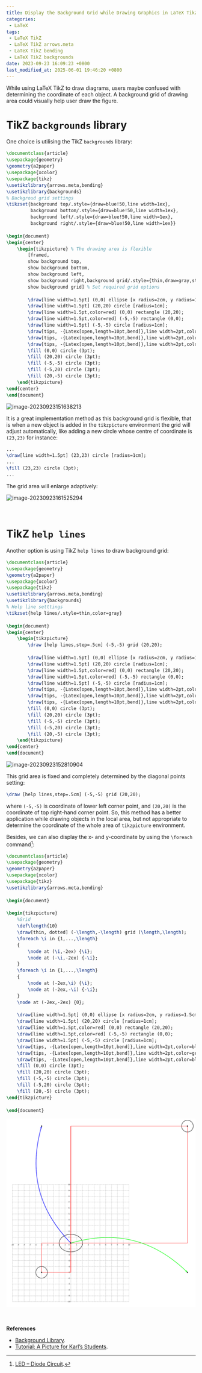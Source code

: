 ```yaml
---
title: Display the Background Grid while Drawing Graphics in LaTeX TikZ
categories: 
 - LaTeX
tags:
 - LaTeX TikZ
 - LaTeX TikZ arrows.meta
 - LaTeX TikZ bending
 - LaTeX TikZ backgrounds
date: 2023-09-23 16:09:23 +0800
last_modified_at: 2025-06-01 19:46:20 +0800
---
```


While using LaTeX TikZ to draw diagrams, users maybe confused with determining the coordinate of each object. A background grid of drawing area could visually help user draw the figure.

# TikZ `backgrounds` library

One choice is utilising the TikZ `backgrounds` library:

```latex
\documentclass{article}
\usepackage{geometry} 
\geometry{a2paper}
\usepackage{xcolor}
\usepackage{tikz}
\usetikzlibrary{arrows.meta,bending}
\usetikzlibrary{backgrounds}
% Backgroud grid settings
\tikzset{background top/.style={draw=blue!50,line width=1ex},
         background bottom/.style={draw=blue!50,line width=1ex},
         background left/.style={draw=blue!50,line width=1ex},
         background right/.style={draw=blue!50,line width=1ex}} 

\begin{document}
\begin{center}
	\begin{tikzpicture} % The drawing area is flexible
		[framed,
		show background top,
		show background bottom,
		show background left,
		show background right,background grid/.style={thin,draw=gray,step=0.5cm},
		show background grid] % Set required grid options
		
		\draw[line width=1.5pt] (0,0) ellipse [x radius=2cm, y radius=1.5cm];
		\draw[line width=1.5pt] (20,20) circle [radius=1cm];
		\draw[line width=1.5pt,color=red] (0,0) rectangle (20,20);
		\draw[line width=1.5pt,color=red] (-5,-5) rectangle (0,0);
		\draw[line width=1.5pt] (-5,-5) circle [radius=1cm];
		\draw[tips, -{Latex[open,length=10pt,bend]},line width=2pt,color=blue] (0,0) to [bend left] (-5,20);
		\draw[tips, -{Latex[open,length=10pt,bend]},line width=2pt,color=green] (0,0) to [bend left] (20,-5);
		\draw[tips, -{Latex[open,length=10pt,bend]},line width=2pt,color=blue] (0,0) to [bend left] (-5,20);
		\fill (0,0) circle (3pt); 
		\fill (20,20) circle (3pt); 
		\fill (-5,-5) circle (3pt);
		\fill (-5,20) circle (3pt);
		\fill (20,-5) circle (3pt); 
	\end{tikzpicture}
\end{center}
\end{document}
```

![image-20230923151638213](https://raw.githubusercontent.com/Ma1017/blog-images/main/imgs/image-20230923151638213.png)

It is a great implementation method as this background grid is flexible, that is when a new object is added in the `tikzpicture` environment the grid will adjust automatically, like adding a new circle whose centre of coordinate is `(23,23)` for instance:

```latex
...
\draw[line width=1.5pt] (23,23) circle [radius=1cm];
...
\fill (23,23) circle (3pt);
...
```

The grid area will enlarge adaptively:

![image-20230923161525294](https://raw.githubusercontent.com/Ma1017/blog-images/main/imgs/image-20230923161525294.png)

<br>

# TikZ `help lines` 

Another option is using TikZ `help lines` to draw background grid:

```latex
\documentclass{article}
\usepackage{geometry} 
\geometry{a2paper}
\usepackage{xcolor}
\usepackage{tikz}
\usetikzlibrary{arrows.meta,bending}
\usetikzlibrary{backgrounds}
% Help line setttings
\tikzset{help lines/.style=thin,color=gray}

\begin{document}
\begin{center}
	\begin{tikzpicture}
		\draw [help lines,step=.5cm] (-5,-5) grid (20,20);
		
		\draw[line width=1.5pt] (0,0) ellipse [x radius=2cm, y radius=1.5cm];
		\draw[line width=1.5pt] (20,20) circle [radius=1cm];
		\draw[line width=1.5pt,color=red] (0,0) rectangle (20,20);
		\draw[line width=1.5pt,color=red] (-5,-5) rectangle (0,0);
		\draw[line width=1.5pt] (-5,-5) circle [radius=1cm];
		\draw[tips, -{Latex[open,length=10pt,bend]},line width=2pt,color=blue] (0,0) to [bend left] (-5,20);
		\draw[tips, -{Latex[open,length=10pt,bend]},line width=2pt,color=green] (0,0) to [bend left] (20,-5);
		\draw[tips, -{Latex[open,length=10pt,bend]},line width=2pt,color=blue] (0,0) to [bend left] (-5,20);
		\fill (0,0) circle (3pt); 
		\fill (20,20) circle (3pt); 
		\fill (-5,-5) circle (3pt);
		\fill (-5,20) circle (3pt);
		\fill (20,-5) circle (3pt); 
	\end{tikzpicture}
\end{center}
\end{document}
```

![image-20230923152810904](https://raw.githubusercontent.com/Ma1017/blog-images/main/imgs/image-20230923152810904.png)

This grid area is fixed and completely determined by the diagonal points setting:

```latex
\draw [help lines,step=.5cm] (-5,-5) grid (20,20);
```

where `(-5,-5)` is coordinate of lower left corner point, and `(20,20)` is the coordinate of top right-hand corner point. So, this method has a better application while drawing objects in the local area, but not appropriate to determine the coordinate of the whole area of `tikzpicture` environment. 

Besides, we can also display the x- and y-coordinate by using the `\foreach` command[^1]:

```latex
\documentclass{article}
\usepackage{geometry} 
\geometry{a2paper}
\usepackage{xcolor}
\usepackage{tikz}
\usetikzlibrary{arrows.meta,bending}

\begin{document}

\begin{tikzpicture}
	%Grid
	\def\length{10}
	\draw[thin, dotted] (-\length,-\length) grid (\length,\length);
	\foreach \i in {1,...,\length}
	{
		\node at (\i,-2ex) {\i};
		\node at (-\i,-2ex) {-\i};	
	}
	\foreach \i in {1,...,\length}
	{
		\node at (-2ex,\i) {\i};	
		\node at (-2ex,-\i) {-\i};	
	}
	\node at (-2ex,-2ex) {0};

	\draw[line width=1.5pt] (0,0) ellipse [x radius=2cm, y radius=1.5cm];
	\draw[line width=1.5pt] (20,20) circle [radius=1cm];
	\draw[line width=1.5pt,color=red] (0,0) rectangle (20,20);
	\draw[line width=1.5pt,color=red] (-5,-5) rectangle (0,0);
	\draw[line width=1.5pt] (-5,-5) circle [radius=1cm];
	\draw[tips, -{Latex[open,length=10pt,bend]},line width=2pt,color=blue] (0,0) to [bend left] (-5,20);
	\draw[tips, -{Latex[open,length=10pt,bend]},line width=2pt,color=green] (0,0) to [bend left] (20,-5);
	\draw[tips, -{Latex[open,length=10pt,bend]},line width=2pt,color=blue] (0,0) to [bend left] (-5,20);
	\fill (0,0) circle (3pt); 
	\fill (20,20) circle (3pt); 
	\fill (-5,-5) circle (3pt);
	\fill (-5,20) circle (3pt);
	\fill (20,-5) circle (3pt); 
\end{tikzpicture}

\end{document}
```

![image-20250601194531850](https://raw.githubusercontent.com/HelloWorld-1017/blog-images-1/main/imgs/202506011945030.png)

<br>

**References**

- [Background Library](https://tikz.dev/library-backgrounds).
- [Tutorial: A Picture for Karl’s Students](https://tikz.dev/tutorial#autosec-69).

[^1]: [LED – Diode Circuit](https://tikz.net/led-diode-circuit/).